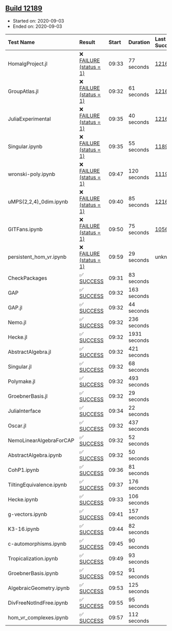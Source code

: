 ## [Build 12189](https://oscarci.mathematik.uni-kl.de/job/oscar/12189/)

* Started on: 2020-09-03
* Ended on: 2020-09-03

| Test Name    | Result | Start | Duration | Last Success | First Failure |
|:-------------|:-------|:------|:---------|:-------------|:--------------|
| HomalgProject.jl | ❌ [FAILURE (status = 1)](https://oscarci.mathematik.uni-kl.de/job/oscar/12189/artifact/logs/build-12189/HomalgProject.jl.log) | 09:33 | 77 seconds | [12167](https://oscarci.mathematik.uni-kl.de/job/oscar/12167/) | [12168](https://oscarci.mathematik.uni-kl.de/job/oscar/12168/) |
| GroupAtlas.jl | ❌ [FAILURE (status = 1)](https://oscarci.mathematik.uni-kl.de/job/oscar/12189/artifact/logs/build-12189/GroupAtlas.jl.log) | 09:32 | 61 seconds | [12167](https://oscarci.mathematik.uni-kl.de/job/oscar/12167/) | [12168](https://oscarci.mathematik.uni-kl.de/job/oscar/12168/) |
| JuliaExperimental | ❌ [FAILURE (status = 1)](https://oscarci.mathematik.uni-kl.de/job/oscar/12189/artifact/logs/build-12189/JuliaExperimental.log) | 09:35 | 40 seconds | [12167](https://oscarci.mathematik.uni-kl.de/job/oscar/12167/) | [12168](https://oscarci.mathematik.uni-kl.de/job/oscar/12168/) |
| Singular.ipynb | ❌ [FAILURE (status = 1)](https://oscarci.mathematik.uni-kl.de/job/oscar/12189/artifact/logs/build-12189/Singular.ipynb.log) | 09:35 | 55 seconds | [11893](https://oscarci.mathematik.uni-kl.de/job/oscar/11893/) | [11894](https://oscarci.mathematik.uni-kl.de/job/oscar/11894/) |
| wronski-poly.ipynb | ❌ [FAILURE (status = 1)](https://oscarci.mathematik.uni-kl.de/job/oscar/12189/artifact/logs/build-12189/wronski-poly.ipynb.log) | 09:47 | 120 seconds | [11192](https://oscarci.mathematik.uni-kl.de/job/oscar/11192/) | [11193](https://oscarci.mathematik.uni-kl.de/job/oscar/11193/) |
| uMPS(2,2,4)_0dim.ipynb | ❌ [FAILURE (status = 1)](https://oscarci.mathematik.uni-kl.de/job/oscar/12189/artifact/logs/build-12189/uMPS-2-2-4-_0dim.ipynb.log) | 09:40 | 85 seconds | [12167](https://oscarci.mathematik.uni-kl.de/job/oscar/12167/) | [12168](https://oscarci.mathematik.uni-kl.de/job/oscar/12168/) |
| GITFans.ipynb | ❌ [FAILURE (status = 1)](https://oscarci.mathematik.uni-kl.de/job/oscar/12189/artifact/logs/build-12189/GITFans.ipynb.log) | 09:50 | 75 seconds | [10566](https://oscarci.mathematik.uni-kl.de/job/oscar/10566/) | [10567](https://oscarci.mathematik.uni-kl.de/job/oscar/10567/) |
| persistent_hom_vr.ipynb | ❌ [FAILURE (status = 1)](https://oscarci.mathematik.uni-kl.de/job/oscar/12189/artifact/logs/build-12189/persistent_hom_vr.ipynb.log) | 09:59 | 29 seconds | unknown | unknown |
| CheckPackages | ✅ [SUCCESS](https://oscarci.mathematik.uni-kl.de/job/oscar/12189/artifact/logs/build-12189/CheckPackages.log) | 09:31 | 83 seconds |  |  |
| GAP | ✅ [SUCCESS](https://oscarci.mathematik.uni-kl.de/job/oscar/12189/artifact/logs/build-12189/GAP.log) | 09:32 | 163 seconds |  |  |
| GAP.jl | ✅ [SUCCESS](https://oscarci.mathematik.uni-kl.de/job/oscar/12189/artifact/logs/build-12189/GAP.jl.log) | 09:32 | 44 seconds |  |  |
| Nemo.jl | ✅ [SUCCESS](https://oscarci.mathematik.uni-kl.de/job/oscar/12189/artifact/logs/build-12189/Nemo.jl.log) | 09:32 | 236 seconds |  |  |
| Hecke.jl | ✅ [SUCCESS](https://oscarci.mathematik.uni-kl.de/job/oscar/12189/artifact/logs/build-12189/Hecke.jl.log) | 09:32 | 1931 seconds |  |  |
| AbstractAlgebra.jl | ✅ [SUCCESS](https://oscarci.mathematik.uni-kl.de/job/oscar/12189/artifact/logs/build-12189/AbstractAlgebra.jl.log) | 09:32 | 421 seconds |  |  |
| Singular.jl | ✅ [SUCCESS](https://oscarci.mathematik.uni-kl.de/job/oscar/12189/artifact/logs/build-12189/Singular.jl.log) | 09:32 | 68 seconds |  |  |
| Polymake.jl | ✅ [SUCCESS](https://oscarci.mathematik.uni-kl.de/job/oscar/12189/artifact/logs/build-12189/Polymake.jl.log) | 09:32 | 493 seconds |  |  |
| GroebnerBasis.jl | ✅ [SUCCESS](https://oscarci.mathematik.uni-kl.de/job/oscar/12189/artifact/logs/build-12189/GroebnerBasis.jl.log) | 09:32 | 29 seconds |  |  |
| JuliaInterface | ✅ [SUCCESS](https://oscarci.mathematik.uni-kl.de/job/oscar/12189/artifact/logs/build-12189/JuliaInterface.log) | 09:34 | 22 seconds |  |  |
| Oscar.jl | ✅ [SUCCESS](https://oscarci.mathematik.uni-kl.de/job/oscar/12189/artifact/logs/build-12189/Oscar.jl.log) | 09:32 | 437 seconds |  |  |
| NemoLinearAlgebraForCAP | ✅ [SUCCESS](https://oscarci.mathematik.uni-kl.de/job/oscar/12189/artifact/logs/build-12189/NemoLinearAlgebraForCAP.log) | 09:32 | 52 seconds |  |  |
| AbstractAlgebra.ipynb | ✅ [SUCCESS](https://oscarci.mathematik.uni-kl.de/job/oscar/12189/artifact/logs/build-12189/AbstractAlgebra.ipynb.log) | 09:32 | 50 seconds |  |  |
| CohP1.ipynb | ✅ [SUCCESS](https://oscarci.mathematik.uni-kl.de/job/oscar/12189/artifact/logs/build-12189/CohP1.ipynb.log) | 09:36 | 81 seconds |  |  |
| TiltingEquivalence.ipynb | ✅ [SUCCESS](https://oscarci.mathematik.uni-kl.de/job/oscar/12189/artifact/logs/build-12189/TiltingEquivalence.ipynb.log) | 09:37 | 176 seconds |  |  |
| Hecke.ipynb | ✅ [SUCCESS](https://oscarci.mathematik.uni-kl.de/job/oscar/12189/artifact/logs/build-12189/Hecke.ipynb.log) | 09:33 | 106 seconds |  |  |
| g-vectors.ipynb | ✅ [SUCCESS](https://oscarci.mathematik.uni-kl.de/job/oscar/12189/artifact/logs/build-12189/g-vectors.ipynb.log) | 09:41 | 157 seconds |  |  |
| K3-16.ipynb | ✅ [SUCCESS](https://oscarci.mathematik.uni-kl.de/job/oscar/12189/artifact/logs/build-12189/K3-16.ipynb.log) | 09:44 | 82 seconds |  |  |
| c-automorphisms.ipynb | ✅ [SUCCESS](https://oscarci.mathematik.uni-kl.de/job/oscar/12189/artifact/logs/build-12189/c-automorphisms.ipynb.log) | 09:45 | 90 seconds |  |  |
| Tropicalization.ipynb | ✅ [SUCCESS](https://oscarci.mathematik.uni-kl.de/job/oscar/12189/artifact/logs/build-12189/Tropicalization.ipynb.log) | 09:49 | 93 seconds |  |  |
| GroebnerBasis.ipynb | ✅ [SUCCESS](https://oscarci.mathematik.uni-kl.de/job/oscar/12189/artifact/logs/build-12189/GroebnerBasis.ipynb.log) | 09:52 | 91 seconds |  |  |
| AlgebraicGeometry.ipynb | ✅ [SUCCESS](https://oscarci.mathematik.uni-kl.de/job/oscar/12189/artifact/logs/build-12189/AlgebraicGeometry.ipynb.log) | 09:53 | 125 seconds |  |  |
| DivFreeNotIndFree.ipynb | ✅ [SUCCESS](https://oscarci.mathematik.uni-kl.de/job/oscar/12189/artifact/logs/build-12189/DivFreeNotIndFree.ipynb.log) | 09:55 | 95 seconds |  |  |
| hom_vr_complexes.ipynb | ✅ [SUCCESS](https://oscarci.mathematik.uni-kl.de/job/oscar/12189/artifact/logs/build-12189/hom_vr_complexes.ipynb.log) | 09:57 | 112 seconds |  |  |
